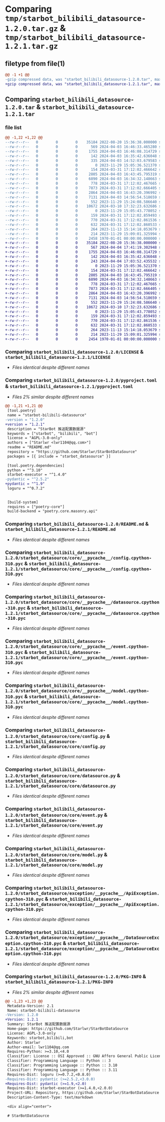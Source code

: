 # Comparing `tmp/starbot_bilibili_datasource-1.2.0.tar.gz` & `tmp/starbot_bilibili_datasource-1.2.1.tar.gz`

## filetype from file(1)

```diff
@@ -1 +1 @@
-gzip compressed data, was "starbot_bilibili_datasource-1.2.0.tar", max compression
+gzip compressed data, was "starbot_bilibili_datasource-1.2.1.tar", max compression
```

## Comparing `starbot_bilibili_datasource-1.2.0.tar` & `starbot_bilibili_datasource-1.2.1.tar`

### file list

```diff
@@ -1,22 +1,22 @@
--rw-r--r--   0        0        0    35184 2022-08-20 15:36:38.000000 starbot_bilibili_datasource-1.2.0/LICENSE
--rw-r--r--   0        0        0      569 2024-04-03 16:46:33.465280 starbot_bilibili_datasource-1.2.0/pyproject.toml
--rw-r--r--   0        0        0     1755 2024-04-03 16:46:08.314729 starbot_bilibili_datasource-1.2.0/README.md
--rw-r--r--   0        0        0      142 2024-04-03 16:35:42.636048 starbot_bilibili_datasource-1.2.0/starbot_datasource/__init__.py
--rw-r--r--   0        0        0      335 2024-04-03 14:52:03.679583 starbot_bilibili_datasource-1.2.0/starbot_datasource/config.json
--rw-r--r--   0        0        0        0 2023-11-29 15:05:36.521370 starbot_bilibili_datasource-1.2.0/starbot_datasource/core/__init__.py
--rw-r--r--   0        0        0      154 2024-03-31 17:12:02.466642 starbot_bilibili_datasource-1.2.0/starbot_datasource/core/__pycache__/__init__.cpython-310.pyc
--rw-r--r--   0        0        0     2805 2024-04-03 16:43:45.795319 starbot_bilibili_datasource-1.2.0/starbot_datasource/core/__pycache__/config.cpython-310.pyc
--rw-r--r--   0        0        0     6890 2024-04-03 16:34:32.148663 starbot_bilibili_datasource-1.2.0/starbot_datasource/core/__pycache__/datasource.cpython-310.pyc
--rw-r--r--   0        0        0      778 2024-03-31 17:12:02.467665 starbot_bilibili_datasource-1.2.0/starbot_datasource/core/__pycache__/event.cpython-310.pyc
--rw-r--r--   0        0        0     7873 2024-03-31 17:12:02.666405 starbot_bilibili_datasource-1.2.0/starbot_datasource/core/__pycache__/model.cpython-310.pyc
--rw-r--r--   0        0        0     2864 2024-04-03 16:43:20.396992 starbot_bilibili_datasource-1.2.0/starbot_datasource/core/config.py
--rw-r--r--   0        0        0     7131 2024-04-03 14:56:54.518659 starbot_bilibili_datasource-1.2.0/starbot_datasource/core/datasource.py
--rw-r--r--   0        0        0      552 2023-11-29 15:24:08.586640 starbot_bilibili_datasource-1.2.0/starbot_datasource/core/event.py
--rw-r--r--   0        0        0    10672 2024-03-10 17:32:23.632686 starbot_bilibili_datasource-1.2.0/starbot_datasource/core/model.py
--rw-r--r--   0        0        0        0 2023-11-29 15:05:43.778052 starbot_bilibili_datasource-1.2.0/starbot_datasource/exception/__init__.py
--rw-r--r--   0        0        0      159 2024-03-31 17:12:02.859493 starbot_bilibili_datasource-1.2.0/starbot_datasource/exception/__pycache__/__init__.cpython-310.pyc
--rw-r--r--   0        0        0      770 2024-03-31 17:12:02.861536 starbot_bilibili_datasource-1.2.0/starbot_datasource/exception/__pycache__/ApiException.cpython-310.pyc
--rw-r--r--   0        0        0      632 2024-03-31 17:12:02.860533 starbot_bilibili_datasource-1.2.0/starbot_datasource/exception/__pycache__/DataSourceException.cpython-310.pyc
--rw-r--r--   0        0        0      264 2023-11-13 15:14:18.053679 starbot_bilibili_datasource-1.2.0/starbot_datasource/exception/ApiException.py
--rw-r--r--   0        0        0      214 2023-11-29 15:09:01.325994 starbot_bilibili_datasource-1.2.0/starbot_datasource/exception/DataSourceException.py
--rw-r--r--   0        0        0     2458 1970-01-01 00:00:00.000000 starbot_bilibili_datasource-1.2.0/PKG-INFO
+-rw-r--r--   0        0        0    35184 2022-08-20 15:36:38.000000 starbot_bilibili_datasource-1.2.1/LICENSE
+-rw-r--r--   0        0        0      567 2024-04-04 17:41:19.302948 starbot_bilibili_datasource-1.2.1/pyproject.toml
+-rw-r--r--   0        0        0     1755 2024-04-03 16:46:08.314729 starbot_bilibili_datasource-1.2.1/README.md
+-rw-r--r--   0        0        0      142 2024-04-03 16:35:42.636048 starbot_bilibili_datasource-1.2.1/starbot_datasource/__init__.py
+-rw-r--r--   0        0        0      243 2024-04-04 17:03:52.435532 starbot_bilibili_datasource-1.2.1/starbot_datasource/config.json
+-rw-r--r--   0        0        0        0 2023-11-29 15:05:36.521370 starbot_bilibili_datasource-1.2.1/starbot_datasource/core/__init__.py
+-rw-r--r--   0        0        0      154 2024-03-31 17:12:02.466642 starbot_bilibili_datasource-1.2.1/starbot_datasource/core/__pycache__/__init__.cpython-310.pyc
+-rw-r--r--   0        0        0     2805 2024-04-03 16:43:45.795319 starbot_bilibili_datasource-1.2.1/starbot_datasource/core/__pycache__/config.cpython-310.pyc
+-rw-r--r--   0        0        0     6890 2024-04-03 16:34:32.148663 starbot_bilibili_datasource-1.2.1/starbot_datasource/core/__pycache__/datasource.cpython-310.pyc
+-rw-r--r--   0        0        0      778 2024-03-31 17:12:02.467665 starbot_bilibili_datasource-1.2.1/starbot_datasource/core/__pycache__/event.cpython-310.pyc
+-rw-r--r--   0        0        0     7873 2024-03-31 17:12:02.666405 starbot_bilibili_datasource-1.2.1/starbot_datasource/core/__pycache__/model.cpython-310.pyc
+-rw-r--r--   0        0        0     2864 2024-04-03 16:43:20.396992 starbot_bilibili_datasource-1.2.1/starbot_datasource/core/config.py
+-rw-r--r--   0        0        0     7131 2024-04-03 14:56:54.518659 starbot_bilibili_datasource-1.2.1/starbot_datasource/core/datasource.py
+-rw-r--r--   0        0        0      552 2023-11-29 15:24:08.586640 starbot_bilibili_datasource-1.2.1/starbot_datasource/core/event.py
+-rw-r--r--   0        0        0    10672 2024-03-10 17:32:23.632686 starbot_bilibili_datasource-1.2.1/starbot_datasource/core/model.py
+-rw-r--r--   0        0        0        0 2023-11-29 15:05:43.778052 starbot_bilibili_datasource-1.2.1/starbot_datasource/exception/__init__.py
+-rw-r--r--   0        0        0      159 2024-03-31 17:12:02.859493 starbot_bilibili_datasource-1.2.1/starbot_datasource/exception/__pycache__/__init__.cpython-310.pyc
+-rw-r--r--   0        0        0      770 2024-03-31 17:12:02.861536 starbot_bilibili_datasource-1.2.1/starbot_datasource/exception/__pycache__/ApiException.cpython-310.pyc
+-rw-r--r--   0        0        0      632 2024-03-31 17:12:02.860533 starbot_bilibili_datasource-1.2.1/starbot_datasource/exception/__pycache__/DataSourceException.cpython-310.pyc
+-rw-r--r--   0        0        0      264 2023-11-13 15:14:18.053679 starbot_bilibili_datasource-1.2.1/starbot_datasource/exception/ApiException.py
+-rw-r--r--   0        0        0      214 2023-11-29 15:09:01.325994 starbot_bilibili_datasource-1.2.1/starbot_datasource/exception/DataSourceException.py
+-rw-r--r--   0        0        0     2454 1970-01-01 00:00:00.000000 starbot_bilibili_datasource-1.2.1/PKG-INFO
```

### Comparing `starbot_bilibili_datasource-1.2.0/LICENSE` & `starbot_bilibili_datasource-1.2.1/LICENSE`

 * *Files identical despite different names*

### Comparing `starbot_bilibili_datasource-1.2.0/pyproject.toml` & `starbot_bilibili_datasource-1.2.1/pyproject.toml`

 * *Files 2% similar despite different names*

```diff
@@ -1,21 +1,21 @@
 [tool.poetry]
 name = "starbot-bilibili-datasource"
-version = "1.2.0"
+version = "1.2.1"
 description = "StarBot 推送配置数据源"
 keywords = ["starbot", "bilibili", "bot"]
 license = "AGPL-3.0-only"
 authors = ["Starlwr <lwr1104@qq.com>"]
 readme = "README.md"
 repository = "https://github.com/Starlwr/StarBotDataSource"
 packages = [{ include = "starbot_datasource" }]
 
 [tool.poetry.dependencies]
 python = "^3.10"
 starbot-executor = "^1.4.0"
-pydantic = "^2.5.2"
+pydantic = "^1.9"
 loguru = "^0.7.2"
 
 
 [build-system]
 requires = ["poetry-core"]
 build-backend = "poetry.core.masonry.api"
```

### Comparing `starbot_bilibili_datasource-1.2.0/README.md` & `starbot_bilibili_datasource-1.2.1/README.md`

 * *Files identical despite different names*

### Comparing `starbot_bilibili_datasource-1.2.0/starbot_datasource/core/__pycache__/config.cpython-310.pyc` & `starbot_bilibili_datasource-1.2.1/starbot_datasource/core/__pycache__/config.cpython-310.pyc`

 * *Files identical despite different names*

### Comparing `starbot_bilibili_datasource-1.2.0/starbot_datasource/core/__pycache__/datasource.cpython-310.pyc` & `starbot_bilibili_datasource-1.2.1/starbot_datasource/core/__pycache__/datasource.cpython-310.pyc`

 * *Files identical despite different names*

### Comparing `starbot_bilibili_datasource-1.2.0/starbot_datasource/core/__pycache__/event.cpython-310.pyc` & `starbot_bilibili_datasource-1.2.1/starbot_datasource/core/__pycache__/event.cpython-310.pyc`

 * *Files identical despite different names*

### Comparing `starbot_bilibili_datasource-1.2.0/starbot_datasource/core/__pycache__/model.cpython-310.pyc` & `starbot_bilibili_datasource-1.2.1/starbot_datasource/core/__pycache__/model.cpython-310.pyc`

 * *Files identical despite different names*

### Comparing `starbot_bilibili_datasource-1.2.0/starbot_datasource/core/config.py` & `starbot_bilibili_datasource-1.2.1/starbot_datasource/core/config.py`

 * *Files identical despite different names*

### Comparing `starbot_bilibili_datasource-1.2.0/starbot_datasource/core/datasource.py` & `starbot_bilibili_datasource-1.2.1/starbot_datasource/core/datasource.py`

 * *Files identical despite different names*

### Comparing `starbot_bilibili_datasource-1.2.0/starbot_datasource/core/event.py` & `starbot_bilibili_datasource-1.2.1/starbot_datasource/core/event.py`

 * *Files identical despite different names*

### Comparing `starbot_bilibili_datasource-1.2.0/starbot_datasource/core/model.py` & `starbot_bilibili_datasource-1.2.1/starbot_datasource/core/model.py`

 * *Files identical despite different names*

### Comparing `starbot_bilibili_datasource-1.2.0/starbot_datasource/exception/__pycache__/ApiException.cpython-310.pyc` & `starbot_bilibili_datasource-1.2.1/starbot_datasource/exception/__pycache__/ApiException.cpython-310.pyc`

 * *Files identical despite different names*

### Comparing `starbot_bilibili_datasource-1.2.0/starbot_datasource/exception/__pycache__/DataSourceException.cpython-310.pyc` & `starbot_bilibili_datasource-1.2.1/starbot_datasource/exception/__pycache__/DataSourceException.cpython-310.pyc`

 * *Files identical despite different names*

### Comparing `starbot_bilibili_datasource-1.2.0/PKG-INFO` & `starbot_bilibili_datasource-1.2.1/PKG-INFO`

 * *Files 2% similar despite different names*

```diff
@@ -1,23 +1,23 @@
 Metadata-Version: 2.1
 Name: starbot-bilibili-datasource
-Version: 1.2.0
+Version: 1.2.1
 Summary: StarBot 推送配置数据源
 Home-page: https://github.com/Starlwr/StarBotDataSource
 License: AGPL-3.0-only
 Keywords: starbot,bilibili,bot
 Author: Starlwr
 Author-email: lwr1104@qq.com
 Requires-Python: >=3.10,<4.0
 Classifier: License :: OSI Approved :: GNU Affero General Public License v3
 Classifier: Programming Language :: Python :: 3
 Classifier: Programming Language :: Python :: 3.10
 Classifier: Programming Language :: Python :: 3.11
 Requires-Dist: loguru (>=0.7.2,<0.8.0)
-Requires-Dist: pydantic (>=2.5.2,<3.0.0)
+Requires-Dist: pydantic (>=1.9,<2.0)
 Requires-Dist: starbot-executor (>=1.4.0,<2.0.0)
 Project-URL: Repository, https://github.com/Starlwr/StarBotDataSource
 Description-Content-Type: text/markdown
 
 <div align="center">
 
 # StarBotDataSource
```

